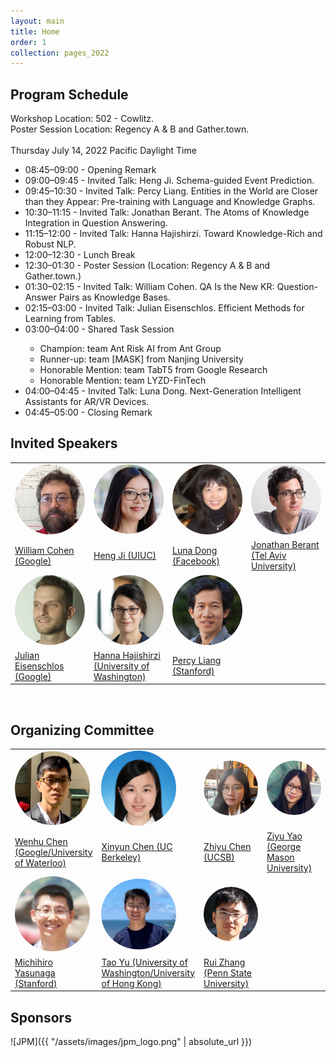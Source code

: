 ```yaml
---
layout: main
title: Home
order: 1
collection: pages_2022
---
```


## Program Schedule
Workshop Location: 502 - Cowlitz.
<br>
Poster Session Location: Regency A & B and Gather.town.
<br><br>
Thursday July 14, 2022 Pacific Daylight Time

<ul>
<li> 08:45–09:00 - Opening Remark </li>
<li> 09:00–09:45 - Invited Talk: Heng Ji. Schema-guided Event Prediction. </li>
<li> 09:45–10:30 - Invited Talk: Percy Liang. Entities in the World are Closer than they Appear: Pre-training with Language and Knowledge Graphs. </li>
<li> 10:30–11:15 - Invited Talk: Jonathan Berant. The Atoms of Knowledge Integration in Question Answering. </li>
<li> 11:15–12:00 - Invited Talk: Hanna Hajishirzi. Toward Knowledge-Rich and Robust NLP. </li>
<li> 12:00–12:30 - Lunch Break </li>
<li> 12:30–01:30 - Poster Session (Location: Regency A & B and Gather.town.) </li>
<li> 01:30–02:15 - Invited Talk: William Cohen. QA Is the New KR: Question-Answer Pairs as Knowledge Bases. </li>
<li> 02:15–03:00 - Invited Talk: Julian Eisenschlos. Efficient Methods for Learning from Tables. </li>
<li> 03:00–04:00 - Shared Task Session </li>
  <ul>
    <li> Champion: team Ant Risk AI from Ant Group </li>
    <li> Runner-up: team [MASK] from Nanjing University </li>
    <li> Honorable Mention: team TabT5 from Google Research </li>
    <li> Honorable Mention: team LYZD-FinTech </li>
  </ul>
<li> 04:00–04:45 - Invited Talk: Luna Dong. Next-Generation Intelligent Assistants for AR/VR Devices. </li>
<li> 04:45–05:00 - Closing Remark </li>
</ul>

## Invited Speakers

<table>
  <tbody>
    <tr>
      <td width="25%"><a href="http://www.cs.cmu.edu/~wcohen/"><img src="assets/images/cohen.jpeg" width="120px" align="bottom" style="border-radius: 50%"></a></td>
      <td width="25%"><a href="http://blender.cs.illinois.edu/hengji.html"><img src="assets/images/ji.png" width="120px" align="bottom" style="border-radius: 50%"></a></td>
      <td width="25%"><a href="https://lunadong.com/"><img src="assets/images/dong.jpeg" width="120px" align="bottom" style="border-radius: 50%"></a></td>
      <!-- <td width="25%"><a href="https://cs.stanford.edu/people/jure/"><img src="assets/images/leskovec.jpeg" width="120px" align="bottom" style="border-radius: 50%"></a></td> -->
      <td width="25%"><a href="http://www.cs.tau.ac.il/~joberant/"><img src="assets/images/berant.png" width="120px" align="bottom" style="border-radius: 50%"></a></td>
    </tr>
    <tr>
      <td><a href="http://www.cs.cmu.edu/~wcohen/">William Cohen (Google)</a></td>
      <td><a href="http://blender.cs.illinois.edu/hengji.html">Heng Ji (UIUC)</a></td>
      <td><a href="https://lunadong.com/">Luna Dong (Facebook)</a></td>
      <td><a href="http://www.cs.tau.ac.il/~joberant/"> Jonathan Berant (Tel Aviv University)</a></td>
      <!-- <td><a href="https://cs.stanford.edu/people/jure/">Jure Leskovec (Stanford)</a></td> -->
    </tr>
    <tr>
      <td width="25%"><a href="https://eisenjulian.github.io/"><img src="assets/images/eisenschlos.jpeg" width="120px" align="bottom" style="border-radius: 50%"></a></td>
      <td width="25%"><a href="https://homes.cs.washington.edu/~hannaneh/"><img src="assets/images/hajishirzi.jpeg" width="120px" align="bottom" style="border-radius: 50%"></a></td>
      <td width="25%"><a href="https://cs.stanford.edu/~pliang/"><img src="assets/images/percy.jpeg" width="120px" align="bottom" style="border-radius: 50%"></a></td>
      <!-- <td width="25%"><a href="http://www.cs.tau.ac.il/~joberant/"><img src="assets/images/berant.png" width="120px" align="bottom" style="border-radius: 50%"></a></td> -->
    </tr>
    <tr>
      <td><a href="https://eisenjulian.github.io/">Julian Eisenschlos (Google)</a></td>
      <td><a href="https://homes.cs.washington.edu/~hannaneh/">Hanna Hajishirzi (University of Washington)</a></td>
      <td><a href="https://cs.stanford.edu/~pliang/"> Percy Liang (Stanford)</a></td>
      <!-- <td><a href="http://www.cs.tau.ac.il/~joberant/"> Jonathan Berant (Tel Aviv University/AI2)</a></td> -->
    </tr>
  </tbody>
</table>

<br>

## Organizing Committee

<table>
  <tbody>
    <tr>
      <td width="25%"><a href="https://wenhuchen.github.io/"><img src="assets/images/wenhu.jpeg" width="120px" align="bottom" style="border-radius: 50%"></a></td>
      <td width="25%"><a href="https://jungyhuk.github.io/"><img src="assets/images/xinyun.jpeg" width="120px" align="bottom" style="border-radius: 50%"></a></td>
      <td width="25%"><a href="https://czyssrs.github.io/"><img src="assets/images/zhiyu.jpeg" width="120px" align="bottom" style="border-radius: 50%"></a></td>
      <td width="25%"><a href="https://ziyuyao.org/"><img src="assets/images/ziyu.jpeg" width="120px" align="bottom" style="border-radius: 50%"></a></td>
    </tr>
    <tr>
      <td><a href="https://wenhuchen.github.io/">Wenhu Chen (Google/University of Waterloo)</a></td>
      <td><a href="https://jungyhuk.github.io/">Xinyun Chen (UC Berkeley)</a></td>
      <td><a href="https://czyssrs.github.io/">Zhiyu Chen (UCSB)</a></td>
      <td><a href="https://ziyuyao.org/">Ziyu Yao (George Mason University)</a></td>
    </tr>
    <tr>
      <td width="25%"><a href="https://cs.stanford.edu/~myasu/"><img src="assets/images/michihiro.jpeg" width="120px" align="bottom" style="border-radius: 50%"></a></td>
      <td width="25%"><a href="https://taoyds.github.io/"><img src="assets/images/taoyu.png" width="120px" align="bottom" style="border-radius: 50%"></a></td>
      <td width="25%"><a href="https://ryanzhumich.github.io/"><img src="assets/images/ruizhang.jpeg" width="120px" align="bottom" style="border-radius: 50%"></a></td>
    </tr>
    <tr>
      <td><a href="https://cs.stanford.edu/~myasu/">Michihiro Yasunaga (Stanford)</a></td>
      <td><a href="https://taoyds.github.io/">Tao Yu (University of Washington/University of Hong Kong)</a></td>
      <td><a href="https://ryanzhumich.github.io/">Rui Zhang (Penn State University)</a></td>
    </tr>
  </tbody>
</table>


## Sponsors
![JPM]({{ "/assets/images/jpm_logo.png" | absolute_url }})
<!-- ![Salesforce]({{ "/assets/images/salesforce_logo.png" | absolute_url }}) -->

